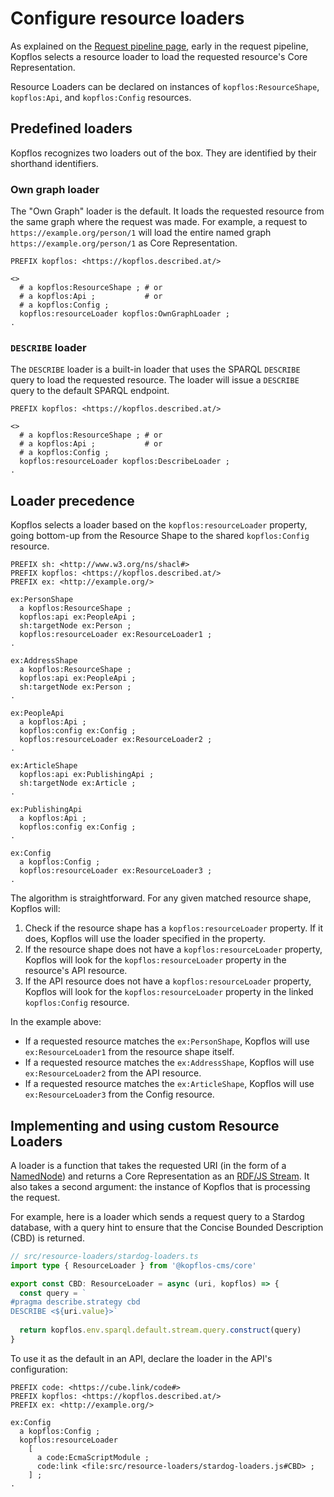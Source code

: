 # Configure resource loaders

As explained on the [Request pipeline page](../explanations/request-pipeline.md), early in the request pipeline, Kopflos selects a resource loader to load the requested resource's Core Representation.

Resource Loaders can be declared on instances of `kopflos:ResourceShape`, `kopflos:Api`, and `kopflos:Config` resources.

## Predefined loaders

Kopflos recognizes two loaders out of the box. They are identified by their shorthand identifiers.

### Own graph loader

The "Own Graph" loader is the default.
It loads the requested resource from the same graph where the request was made.
For example,
a request to `https://example.org/person/1` will load the entire named graph `https://example.org/person/1` as Core Representation.

```turtle
PREFIX kopflos: <https://kopflos.described.at/>

<>
  # a kopflos:ResourceShape ; # or
  # a kopflos:Api ;           # or 
  # a kopflos:Config ;
  kopflos:resourceLoader kopflos:OwnGraphLoader ;
.
```

### `DESCRIBE` loader

The `DESCRIBE` loader is a built-in loader
that uses the SPARQL `DESCRIBE` query to load the requested resource.
The loader will issue a `DESCRIBE` query to the default SPARQL endpoint.

```turtle
PREFIX kopflos: <https://kopflos.described.at/>

<>
  # a kopflos:ResourceShape ; # or
  # a kopflos:Api ;           # or 
  # a kopflos:Config ;
  kopflos:resourceLoader kopflos:DescribeLoader ;
.
```

## Loader precedence

Kopflos selects a loader based on the `kopflos:resourceLoader` property,
going bottom-up from the Resource Shape to the shared `kopflos:Config` resource.

```turtle
PREFIX sh: <http://www.w3.org/ns/shacl#>
PREFIX kopflos: <https://kopflos.described.at/>
PREFIX ex: <http://example.org/>

ex:PersonShape
  a kopflos:ResourceShape ;
  kopflos:api ex:PeopleApi ;
  sh:targetNode ex:Person ;
  kopflos:resourceLoader ex:ResourceLoader1 ;
.

ex:AddressShape
  a kopflos:ResourceShape ;
  kopflos:api ex:PeopleApi ;
  sh:targetNode ex:Person ;
.

ex:PeopleApi
  a kopflos:Api ;
  kopflos:config ex:Config ;
  kopflos:resourceLoader ex:ResourceLoader2 ;
.

ex:ArticleShape
  kopflos:api ex:PublishingApi ;
  sh:targetNode ex:Article ;
.

ex:PublishingApi
  a kopflos:Api ;
  kopflos:config ex:Config ;
.

ex:Config
  a kopflos:Config ;
  kopflos:resourceLoader ex:ResourceLoader3 ;
.
```

The algorithm is straightforward. For any given matched resource shape, Kopflos will:
1. Check if the resource shape has a `kopflos:resourceLoader` property. If it does, Kopflos will use the loader specified in the property.
2. If the resource shape does not have a `kopflos:resourceLoader` property, Kopflos will look for the `kopflos:resourceLoader` property in the resource's API resource.
3. If the API resource does not have a `kopflos:resourceLoader` property, Kopflos will look for the `kopflos:resourceLoader` property in the linked `kopflos:Config` resource.

In the example above:
- If a requested resource matches the `ex:PersonShape`, Kopflos will use `ex:ResourceLoader1` from the resource shape itself.
- If a requested resource matches the `ex:AddressShape`, Kopflos will use `ex:ResourceLoader2` from the API resource.
- If a requested resource matches the `ex:ArticleShape`, Kopflos will use `ex:ResourceLoader3` from the Config resource.

## Implementing and using custom Resource Loaders

A loader is a function that takes the requested URI
(in the form of a [NamedNode](https://rdf.js.org/data-model-spec/#namednode-interface))
and returns a Core Representation as an [RDF/JS Stream](https://rdf.js.org/stream-spec/#stream-interface).
It also takes a second argument: the instance of Kopflos that is processing the request.

For example, here is a loader which sends a request query to a Stardog database,
with a query hint to ensure that the Concise Bounded Description (CBD) is returned.

```ts
// src/resource-loaders/stardog-loaders.ts
import type { ResourceLoader } from '@kopflos-cms/core'

export const CBD: ResourceLoader = async (uri, kopflos) => {
  const query = `
#pragma describe.strategy cbd  
DESCRIBE <${uri.value}>`
  
  return kopflos.env.sparql.default.stream.query.construct(query)
}
```

To use it as the default in an API, declare the loader in the API's configuration:

```turtle
PREFIX code: <https://cube.link/code#>
PREFIX kopflos: <https://kopflos.described.at/>
PREFIX ex: <http://example.org/>

ex:Config
  a kopflos:Config ;
  kopflos:resourceLoader
    [
      a code:EcmaScriptModule ;
      code:link <file:src/resource-loaders/stardog-loaders.js#CBD> ;
    ] ;
.
```
